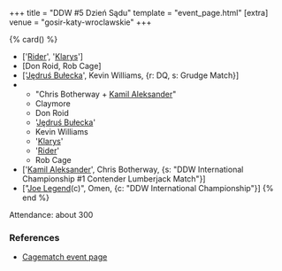 +++
title = "DDW #5 Dzień Sądu"
template = "event_page.html"
[extra]
venue = "gosir-katy-wroclawskie"
+++

{% card() %}
- ['[Rider](@/w/asmund.md)', '[Klarys](@/w/klarys.md)']
- [Don Roid, Rob Cage]
- ['[Jędruś Bułecka](@/w/jedrus-bulecka.md)', Kevin Williams, {r: DQ, s: Grudge Match}]
- - "Chris Botherway + [Kamil Aleksander](@/w/kamil-aleksander.md)"
  - Claymore
  - Don Roid
  - '[Jędruś Bułecka](@/w/jedrus-bulecka.md)'
  - Kevin Williams
  - '[Klarys](@/w/klarys.md)'
  - '[Rider](@/w/asmund.md)'
  - Rob Cage
- ['[Kamil Aleksander](@/w/kamil-aleksander.md)', Chris Botherway, {s: "DDW International
      Championship #1 Contender Lumberjack Match"}]
- ["[Joe Legend](@/w/joe-legend.md)(c)", Omen, {c: "DDW International Championship"}]
{% end %}

Attendance: about 300


### References

* [Cagematch event page](https://www.cagematch.net/?id=1&nr=62760)
